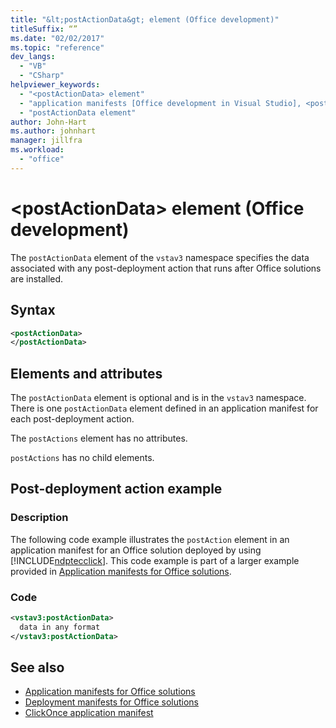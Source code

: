 ```yaml
---
title: "&lt;postActionData&gt; element (Office development)"
titleSuffix: “”
ms.date: "02/02/2017"
ms.topic: "reference"
dev_langs:
  - "VB"
  - "CSharp"
helpviewer_keywords:
  - "<postActionData> element"
  - "application manifests [Office development in Visual Studio], <postActionData> element"
  - "postActionData element"
author: John-Hart
ms.author: johnhart
manager: jillfra
ms.workload:
  - "office"
---
```

# &lt;postActionData&gt; element (Office development)
  The `postActionData` element of the `vstav3` namespace specifies the data associated with any post-deployment action that runs after Office solutions are installed.

## Syntax

```xml
<postActionData>
</postActionData>
```

## Elements and attributes
 The `postActionData` element is optional and is in the `vstav3` namespace. There is one `postActionData` element defined in an application manifest for each post-deployment action.

 The `postActions` element has no attributes.

 `postActions` has no child elements.

## Post-deployment action example

### Description
 The following code example illustrates the `postAction` element in an application manifest for an Office solution deployed by using [!INCLUDE[ndptecclick](../vsto/includes/ndptecclick-md.md)]. This code example is part of a larger example provided in [Application manifests for Office solutions](../vsto/application-manifests-for-office-solutions.md).

### Code

```xml
<vstav3:postActionData>
  data in any format
</vstav3:postActionData>
```

## See also

- [Application manifests for Office solutions](../vsto/application-manifests-for-office-solutions.md)
- [Deployment manifests for Office solutions](../vsto/deployment-manifests-for-office-solutions.md)
- [ClickOnce application manifest](../deployment/clickonce-application-manifest.md)
